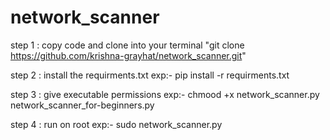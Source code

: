 # network_scanner

step 1 : copy code and clone into your terminal
        "git clone https://github.com/krishna-grayhat/network_scanner.git"

step 2 : install the requirments.txt exp:- pip install -r requirments.txt

step 3 : give executable permissions exp:- chmood +x network_scanner.py network_scanner_for-beginners.py

step 4 : run on root exp:- sudo network_scanner.py
